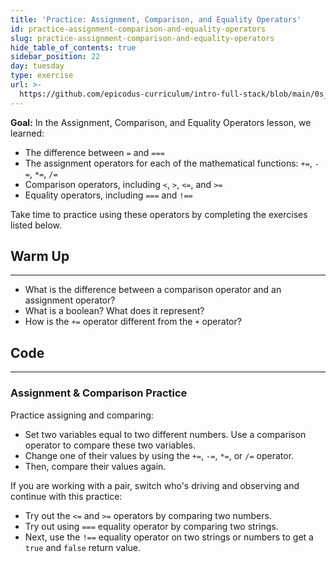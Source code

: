 ```yaml
---
title: 'Practice: Assignment, Comparison, and Equality Operators'
id: practice-assignment-comparison-and-equality-operators
slug: practice-assignment-comparison-and-equality-operators
hide_table_of_contents: true
sidebar_position: 22
day: tuesday
type: exercise
url: >-
  https://github.com/epicodus-curriculum/intro-full-stack/blob/main/0s_classwork_practice_assignment_comparison_and_equality_operators.md
---
```


**Goal:**  In the Assignment, Comparison, and Equality Operators lesson, we learned:

* The difference between `=` and `===`
* The assignment operators for each of the mathematical functions: `+=`, `-=`, `*=`, `/=`
* Comparison operators, including `<`, `>`, `<=`, and `>=`
* Equality operators, including `===` and `!==`

Take time to practice using these operators by completing the exercises listed below.

## Warm Up
<hr />

* What is the difference between a comparison operator and an assignment operator?
* What is a boolean? What does it represent?
* How is the `+=` operator different from the `+` operator?

## Code
<hr />

### Assignment & Comparison Practice

Practice assigning and comparing:

* Set two variables equal to two different numbers. Use a comparison operator to compare these two variables. 
* Change one of their values by using the `+=`, `-=`, `*=`, or `/=` operator. 
* Then, compare their values again.

If you are working with a pair, switch who's driving and observing and continue with this practice:

* Try out the `<=` and `>=` operators by comparing two numbers.
* Try out using `===` equality operator by comparing two strings.
* Next, use the `!==` equality operator on two strings or numbers to get a `true` and `false` return value.
